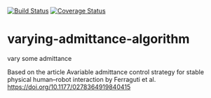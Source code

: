 [![Build Status](https://travis-ci.org/frdedynamics/varying-admittance-algorithm.svg?branch=master)](https://travis-ci.org/frdedynamics/varying-admittance-algorithm) [![Coverage Status](https://coveralls.io/repos/github/frdedynamics/varying-admittance-algorithm/badge.svg?branch=master)](https://coveralls.io/github/frdedynamics/varying-admittance-algorithm?branch=master)

# varying-admittance-algorithm

vary some admittance

Based on the article Avariable admittance control strategy for
stable physical human–robot interaction by Ferraguti et al.
https://doi.org/10.1177/0278364919840415
